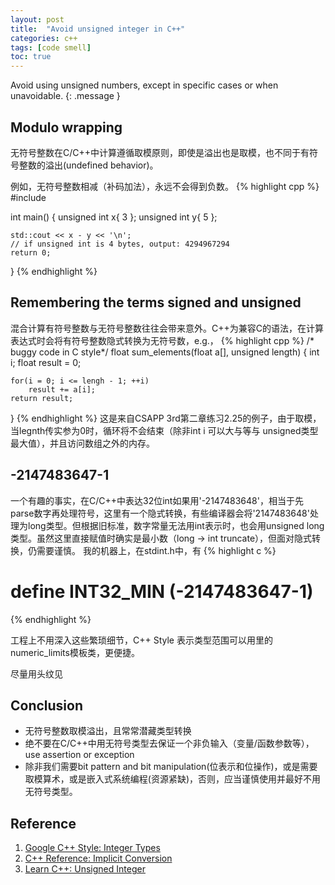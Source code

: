 ```yaml
---
layout: post
title:  "Avoid unsigned integer in C++"
categories: c++
tags: [code smell]
toc: true
--- 
```

Avoid using unsigned numbers, except in specific cases or when unavoidable.
{: .message }

## Modulo wrapping
无符号整数在C/C++中计算遵循取模原则，即使是溢出也是取模，也不同于有符号整数的溢出(undefined behavior)。

例如，无符号整数相减（补码加法），永远不会得到负数。
{% highlight cpp %}
#include <iostream>
 
int main()
{
	unsigned int x{ 3 };
	unsigned int y{ 5 };
 
	std::cout << x - y << '\n';
	// if unsigned int is 4 bytes, output: 4294967294 
	return 0;
}
{% endhighlight %}

## Remembering the terms signed and unsigned 
混合计算有符号整数与无符号整数往往会带来意外。C++为兼容C的语法，在计算表达式时会将有符号整数隐式转换为无符号数，e.g.，
{% highlight cpp %}
/* buggy code in C style*/
float sum_elements(float a[], unsigned length) {
	int i;
	float result = 0;
	
	for(i = 0; i <= lengh - 1; ++i) 
		result += a[i];
	return result;
}
{% endhighlight %}
这是来自CSAPP 3rd第二章练习2.25的例子，由于取模，当legnth传实参为0时，循环将不会结束（除非int i 可以大与等与 unsigned类型最大值），并且访问数组之外的内存。

## -2147483647-1
一个有趣的事实，在C/C++中表达32位int如果用'-2147483648'，相当于先parse数字再处理符号，这里有一个隐式转换，有些编译器会将'2147483648'处理为long类型。但根据旧标准，数字常量无法用int表示时，也会用unsigned long 类型。虽然这里直接赋值时确实是最小数（long -> int truncate），但面对隐式转换，仍需要谨慎。
我的机器上，在stdint.h中，有
{% highlight c %}
# define INT32_MIN		(-2147483647-1)
{% endhighlight %}

工程上不用深入这些繁琐细节，C++ Style 表示类型范围可以用<limits>里的numeric_limits模板类，更便捷。

尽量用头纹见

## Conclusion
- 无符号整数取模溢出，且常常潜藏类型转换
- 绝不要在C/C++中用无符号类型去保证一个非负输入（变量/函数参数等），use assertion or exception
- 除非我们需要bit pattern and bit manipulation(位表示和位操作)，或是需要取模算术，或是嵌入式系统编程(资源紧缺)，否则，应当谨慎使用并最好不用无符号类型。

## Reference
1. [Google C++ Style: Integer Types](https://google.github.io/styleguide/cppguide.html#Integer_Types)
2. [C++ Reference: Implicit Conversion](https://en.cppreference.com/w/cpp/language/implicit_conversion)
3. [Learn C++: Unsigned Integer](https://www.learncpp.com/cpp-tutorial/unsigned-integers-and-why-to-avoid-them/)
